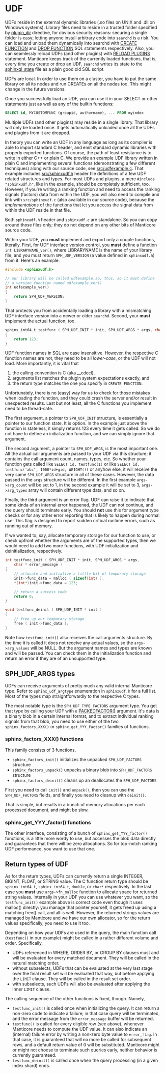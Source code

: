 # UDF 

UDFs reside in the external dynamic libraries (.so files on UNIX and .dll on Windows systems). Library files need to reside in a trusted folder specified by [plugin_dir](../../Server_settings/Common.md#plugin_dir) directive, for obvious security reasons: securing a single folder is easy; letting anyone install arbitrary code into `searchd` is a risk. You can load and unload them dynamically into searchd with [CREATE FUNCTION](../../Extensions/UDFs_and_Plugins/UDF/Creating_a_function.md) and [DROP FUNCTION](../../Extensions/UDFs_and_Plugins/UDF/Deleting_a_function.md) SQL statements respectively. Also, you can seamlessly reload UDFs (and other plugins) with [RELOAD PLUGINS](../../Extensions/UDFs_and_Plugins/Plugins/Reloading_plugins.md) statement. Manticore keeps track of the currently loaded functions, that is, every time you create or drop an UDF, `searchd` writes its state to the [sphinxql_state](../../Server_settings/Searchd.md#sphinxql_state) file as a plain good old SQL script.

UDFs are local. In order to use them on a cluster, you have to put the same library on all its nodes and run CREATEs on all the nodes too. This might change in the future versions.

Once you successfully load an UDF, you can use it in your SELECT or other statements just as well as any of the builtin functions:

```sql
SELECT id, MYCUSTOMFUNC (groupid, authorname), ... FROM myindex
```

Multiple UDFs (and other plugins) may reside in a single library. That library will only be loaded once. It gets automatically unloaded once all the UDFs and plugins from it are dropped.

In theory you can write an UDF in any language as long as its compiler is able to import standard C header, and emit standard dynamic libraries with properly exported functions. Of course, the path of least resistance is to write in either C++ or plain C. We provide an example UDF library written in plain C and implementing several functions (demonstrating a few different techniques) along with our source code, see [src/udfexample.c](https://github.com/manticoresoftware/manticore/blob/master/src/udfexample.c). That example includes [src/sphinxudf.h](https://github.com/manticoresoftware/manticore/blob/master/src/sphinxudf.h) header file definitions of a few UDF related structures and types. For most UDFs and plugins, a mere `#include "sphinxudf.h"`, like in the example, should be completely sufficient, too. However, if you're writing a ranking function and need to access the ranking signals (factors) data from within the UDF, you will also need to compile and link with `src/sphinxudf.c` (also available in our source code), because the *implementations* of the functions that let you access the signal data from within the UDF reside in that file.

Both `sphinxudf.h` header and `sphinxudf.c` are standalone. So you can copy around those files only; they do not depend on any other bits of Manticore source code.

Within your UDF, you **must** implement and export only a couple functions, literally. First, for UDF interface version control, you **must** define a function `int LIBRARYNAME_ver()`, where LIBRARYNAME is the name of your library file, and you must return `SPH_UDF_VERSION` (a value defined in `sphinxudf.h`) from it. Here's an example.

```c
#include <sphinxudf.h>

// our library will be called udfexample.so, thus, so it must define
// a version function named udfexample_ver()
int udfexample_ver()
{
    return SPH_UDF_VERSION;
}
```

That protects you from accidentally loading a library with a mismatching UDF interface version into a newer or older `searchd`. Second, your **must** implement the actual function, too.

```c
sphinx_int64_t testfunc ( SPH_UDF_INIT * init, SPH_UDF_ARGS * args, char * error_flag )
{
    return 123;
}
```

UDF function names in SQL are case insensitive. However, the respective C function names are not, they need to be all *lower-case*, or the UDF will not load. More importantly, it is vital that
 
 1. the calling convention is C (aka \_\_cdecl),
 2. arguments list matches the plugin system expectations exactly, and
 3. the return type matches the one you specify in `CREATE FUNCTION`.
 
Unfortunately, there is no (easy) way for us to check for those mistakes when loading the function, and they could crash the server and/or result in unexpected results. Last but not least, all the C functions you implement need to be thread-safe.

The first argument, a pointer to `SPH_UDF_INIT` structure, is essentially a pointer to our function state. It is option. In the example just above the function is stateless, it simply returns 123 every time it gets called. So we do not have to define an initialization function, and we can simply ignore that argument.

The second argument, a pointer to `SPH_UDF_ARGS`, is the most important one. All the actual call arguments are passed to your UDF via this structure; it contains the call argument count, names, types, etc. So whether your function gets called like `SELECT id, testfunc(1)` or like `SELECT id, testfunc('abc', 1000*id+gid, WEIGHT())` or anyhow else, it will receive the very same `SPH_UDF_ARGS` structure in all of these cases. However, the data passed in the `args` structure will be different. In the first example `args->arg_count` will be set to 1, in the second example it will be set to 3, `args->arg_types` array will contain different type data, and so on.

Finally, the third argument is an error flag. UDF can raise it to indicate that some kinda of an internal error happened, the UDF can not continue, and the query should terminate early. You should **not** use this for argument type checks or for any other error reporting that is likely to happen during normal use. This flag is designed to report sudden critical runtime errors, such as running out of memory.

If we wanted to, say, allocate temporary storage for our function to use, or check upfront whether the arguments are of the supported types, then we would need to add two more functions, with UDF initialization and deinitialization, respectively.

```c
int testfunc_init ( SPH_UDF_INIT * init, SPH_UDF_ARGS * args,
    char * error_message )
{
    // allocate and initialize a little bit of temporary storage
    init->func_data = malloc ( sizeof(int) );
    *(int*)init->func_data = 123;

    // return a success code
    return 0;
}

void testfunc_deinit ( SPH_UDF_INIT * init )
{
    // free up our temporary storage
    free ( init->func_data );
}
```

Note how `testfunc_init()` also receives the call arguments structure. By the time it is called it does not receive any actual values, so the `args->arg_values` will be NULL. But the argument names and types are known and will be passed. You can check them in the initialization function and return an error if they are of an unsupported type.


## SPH_UDF_ARGS types

UDFs can receive arguments of pretty much any valid internal Manticore type. Refer to `sphinx_udf_argtype` enumeration in `sphinxudf.h` for a full list. Most of the types map straightforwardly to the respective C types.

The most notable type is the `SPH_UDF_TYPE_FACTORS` argument type. You get that type by calling your UDF with a [PACKEDFACTOR()](../../searching-and-ranking-functions#PACKEDFACTORS()) argument. It's data is a binary blob in a certain internal format, and to extract individual ranking signals from that blob, you need to use either of the two `sphinx_factors_XXX()` or `sphinx_get_YYY_factor()` families of functions.

### sphinx_factors_XXX() functions

This family consists of 3 functions.

* `sphinx_factors_init()` initializes the unpacked `SPH_UDF_FACTORS` structure 
* `sphinx_factors_unpack()` unpacks a binary blob into `SPH_UDF_FACTORS` structure
* `sphinx_factors_deinit()` cleans up an deallocates the `SPH_UDF_FACTORS`.

First you need to call `init()` and `unpack()`, then you can use the `SPH_UDF_FACTORS` fields, and finally you need to cleanup with `deinit()`.

That is simple, but results in a bunch of memory allocations per each processed document, and might be slow.

### sphinx_get_YYY_factor() functions

The other interface, consisting of a bunch of `sphinx_get_YYY_factor()` functions, is a little more wordy to use, but accesses the blob data directly and guarantees that there will be zero allocations. So for top-notch ranking UDF performance, you want to use that one.

## Return types of UDF

As for the return types, UDFs can currently return a single INTEGER, BIGINT, FLOAT, or STRING value. The C function return type should be `sphinx_int64_t`, `sphinx_int64_t`, `double`, or `char*` respectively. In the last case you **must** use `args->fn_malloc` function to allocate space for returned string values. Internally in your UDF you can use whatever you want, so the `testfunc_init()` example above is correct code even though it uses malloc() directly: you manage that pointer yourself, it gets freed up using a matching free() call, and all is well. However, the returned strings values are managed by Manticore and we have our own allocator, so for the return values specifically, you need to use it too.

Depending on how your UDFs are used in the query, the main function call (`testfunc()` in our example) might be called in a rather different volume and order. Specifically,

* UDFs referenced in WHERE, ORDER BY, or GROUP BY clauses must and will be evaluated for every matched document. They will be called in the natural matching order.
* without subselects, UDFs that can be evaluated at the very last stage over the final result set will be evaluated that way, but  before applying the `LIMIT` clause. They will be called in the result set order.
* with subselects, such UDFs will also be evaluated after applying the inner `LIMIT` clause.

The calling sequence of the other functions is fixed, though. Namely,

* `testfunc_init()` is called once when initializing the query. It can return a non-zero code to indicate a failure; in that case query will be terminated, and the error message from the `error_message` buffer will be returned.
* `testfunc()` is called for every eligible row (see above), whenever Manticore needs to compute the UDF value. It can also indicate an (internal) failure error by writing a non-zero byte value to `error_flag`. In that case, it is guaranteed that will no more be called for subsequent rows, and a default return value of 0 will be substituted. Manticore might or might not choose to terminate such queries early, neither behavior is currently guaranteed.
* `testfunc_deinit()` is called once when the query processing (in a given index shard) ends.